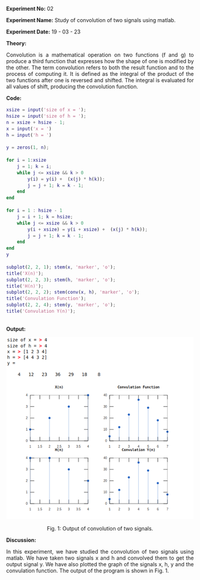 <script type="text/javascript" src="http://cdn.mathjax.org/mathjax/latest/MathJax.js?config=TeX-AMS-MML_HTMLorMML"></script>
<script type="text/x-mathjax-config"> MathJax.Hub.Config({ tex2jax: {inlineMath: [['$', '$']]}, messageStyle: "none" });</script>
<div style="text-align: justify">

**Experiment No:** 02

**Experiment Name:** 
Study of convolution of two signals using matlab.

**Experiment Date:** 19 - 03 - 23

**Theory:**

Convolution is a mathematical operation on two functions (f and g) to produce a third function that expresses how the shape of one is modified by the other. The term convolution refers to both the result function and to the process of computing it. It is defined as the integral of the product of the two functions after one is reversed and shifted. The integral is evaluated for all values of shift, producing the convolution function.

**Code:**
```m
xsize = input('size of x = ');
hsize = input('size of h = ');
n = xsize + hsize - 1;
x = input('x = ')
h = input('h = ')

y = zeros(1, n);

for i = 1:xsize
    j = 1; k = i;
    while j <= xsize && k > 0
        y(i) = y(i) +  (x(j) * h(k));
        j = j + 1; k = k - 1;
    end
end

for i = 1 : hsize - 1
    j = i + 1; k = hsize;
    while j <= xsize && k > 0
        y(i + xsize) = y(i + xsize) +  (x(j) * h(k));
        j = j + 1; k = k - 1;
    end
end
y

subplot(2, 2, 1); stem(x, 'marker', 'o');
title('X(n)');
subplot(2, 2, 3); stem(h, 'marker', 'o');
title('H(n)');
subplot(2, 2, 2); stem(conv(x, h), 'marker', 'o');
title('Convulation Function');
subplot(2, 2, 4); stem(y, 'marker', 'o');
title('Convulation Y(n)');
```

\
**Output:**

![output1](dsp_lab2_2.png)

<center> Fig. 1: Output of convolution of two signals. </center>

<!-- <div style="text-align: justify"> -->

**Discussion:**

In this experiment, we have studied the convolution of two signals using matlab. We have taken two signals x and h and convolved them to get the output signal y. We have also plotted the graph of the signals x, h, y and the convulation function. The output of the program is shown in Fig. 1.


</div>
